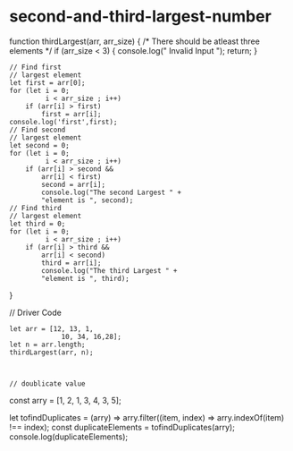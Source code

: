 # second-and-third-largest-number



function thirdLargest(arr, arr_size)
{
    /* There should be 
    atleast three elements */
    if (arr_size < 3)
    {
        console.log(" Invalid Input ");
        return;
    }
    
    // Find first 
    // largest element
    let first = arr[0];
    for (let i = 0;
             i < arr_size ; i++)
        if (arr[i] > first)
            first = arr[i];
    console.log('first',first);
    // Find second 
    // largest element
    let second = 0;
    for (let i = 0; 
             i < arr_size ; i++)
        if (arr[i] > second && 
            arr[i] < first)
            second = arr[i];
            console.log("The second Largest " + 
            "element is ", second);
    // Find third
    // largest element
    let third = 0;
    for (let i = 0; 
             i < arr_size ; i++)
        if (arr[i] > third && 
            arr[i] < second)
            third = arr[i];
            console.log("The third Largest " + 
            "element is ", third);
         
}
  
// Driver Code
  
    let arr = [12, 13, 1, 
                 10, 34, 16,28];
    let n = arr.length;
    thirdLargest(arr, n);
    
    
    
    // doublicate value
 const arry = [1, 2, 1, 3, 4, 3, 5];

  let tofindDuplicates = (arry) =>
    arry.filter((item, index) => arry.indexOf(item) !== index);
  const duplicateElements = tofindDuplicates(arry);
  console.log(duplicateElements);

